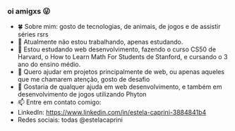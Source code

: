 ### oi amigxs 😜

- 🍀 Sobre mim: gosto de tecnologias, de animais, de jogos e de assistir séries rsrs
- 🔭 Atualmente não estou trabalhando, apenas estudando.
- 🌱 Estou estudando web desenvolvimento, fazendo o curso CS50 de Harvard, o
How to Learn Math For Students de Stanford, e cursando o 3 ano do ensino médio.
- 👯 Quero ajudar em projetos principalmente de web, ou apenas aqueles que me
chamarem atenção, gosto de desafio
- 🤔 Gostaria de qualquer ajuda em web desenvolvimento, e também em desenvolvimento
de jogos utilizando Phyton
- 📫 Entre em contato comigo: 
- LinkedIn: https://www.linkedin.com/in/estela-caprini-3884841b4
- Redes sociais: todas @estelacaprini
